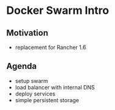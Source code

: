 # Docker Swarm Intro

## Motivation

- replacement for Rancher 1.6

## Agenda
 
- setup swarm
- load balancer with internal DNS
- deploy services
- simple persistent storage
